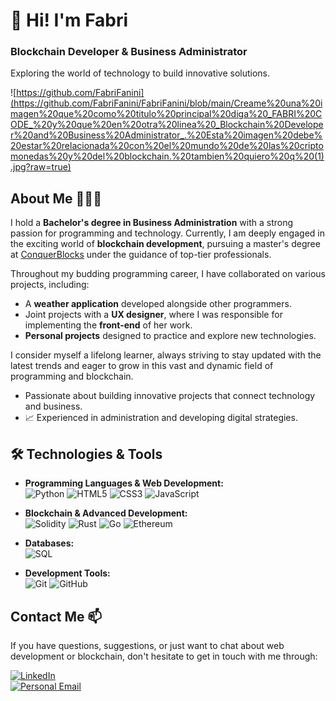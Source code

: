 # 👋 Hi! I'm Fabri

### Blockchain Developer & Business Administrator  
Exploring the world of technology to build innovative solutions.

![https://github.com/FabriFanini](https://github.com/FabriFanini/FabriFanini/blob/main/Creame%20una%20imagen%20que%20como%20titulo%20principal%20diga%20_FABRI%20CODE_%20y%20que%20en%20otra%20linea%20_Blockchain%20Developer%20and%20Business%20Administrator_.%20Esta%20imagen%20debe%20estar%20relacionada%20con%20el%20mundo%20de%20las%20criptomonedas%20y%20del%20blockchain.%20tambien%20quiero%20q%20(1).jpg?raw=true)

## About Me 👨🏻‍💻

I hold a **Bachelor's degree in Business Administration** with a strong passion for programming and technology. Currently, I am deeply engaged in the exciting world of **blockchain development**, pursuing a master's degree at [ConquerBlocks](https://conquerblocks.com) under the guidance of top-tier professionals.

Throughout my budding programming career, I have collaborated on various projects, including:
- A **weather application** developed alongside other programmers.  
- Joint projects with a **UX designer**, where I was responsible for implementing the **front-end** of her work.  
- **Personal projects** designed to practice and explore new technologies.

I consider myself a lifelong learner, always striving to stay updated with the latest trends and eager to grow in this vast and dynamic field of programming and blockchain.

- Passionate about building innovative projects that connect technology and business.  
- 📈 Experienced in administration and developing digital strategies.

## 🛠️ Technologies & Tools

- **Programming Languages & Web Development:**  
  ![Python](https://img.shields.io/badge/-Python-3776AB?logo=python&logoColor=white&style=for-the-badge)
  ![HTML5](https://img.shields.io/badge/-HTML5-E34F26?logo=html5&logoColor=white&style=for-the-badge)
  ![CSS3](https://img.shields.io/badge/-CSS3-1572B6?logo=css3&logoColor=white&style=for-the-badge)
  ![JavaScript](https://img.shields.io/badge/-JavaScript-F7DF1E?logo=javascript&logoColor=black&style=for-the-badge)

- **Blockchain & Advanced Development:**  
  ![Solidity](https://img.shields.io/badge/-Solidity-363636?logo=solidity&logoColor=white&style=for-the-badge)
  ![Rust](https://img.shields.io/badge/-Rust-000000?logo=rust&logoColor=white&style=for-the-badge)
  ![Go](https://img.shields.io/badge/-Go-00ADD8?logo=go&logoColor=white&style=for-the-badge)
  ![Ethereum](https://img.shields.io/badge/-Ethereum-3C3C3D?logo=ethereum&logoColor=white&style=for-the-badge)

- **Databases:**  
  ![SQL](https://img.shields.io/badge/-SQL-003B57?logo=postgresql&logoColor=white&style=for-the-badge)

- **Development Tools:**  
  ![Git](https://img.shields.io/badge/-Git-F05032?logo=git&logoColor=white&style=for-the-badge)
  ![GitHub](https://img.shields.io/badge/-GitHub-181717?logo=github&logoColor=white&style=for-the-badge)

## Contact Me 📫

If you have questions, suggestions, or just want to chat about web development or blockchain, don't hesitate to get in touch with me through:

[![LinkedIn](https://img.shields.io/badge/LinkedIn-white?style=for-the-badge&logo=linkedin&logoColor=white&labelColor=%230A66C2&color=%23363636)](www.linkedin.com/in/fabriziofanini)
</br>
[![Personal Email](https://img.shields.io/badge/Personal%20Email-white?style=for-the-badge&logo=gmail&logoColor=white&label=fabrifanini%40gmail.com&labelColor=black&color=%23EA4335)](mailto:fabrifanini@gmail.com)





